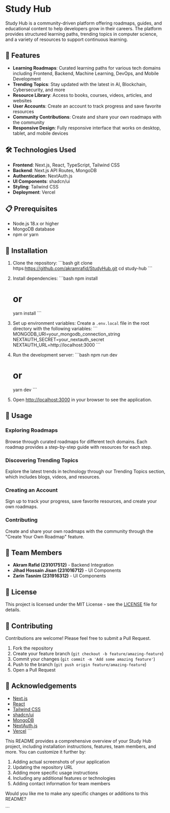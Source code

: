 # Study Hub

Study Hub is a community-driven platform offering roadmaps, guides, and educational content to help developers grow in their careers. The platform provides structured learning paths, trending topics in computer science, and a variety of resources to support continuous learning.

## 🌟 Features

- **Learning Roadmaps**: Curated learning paths for various tech domains including Frontend, Backend, Machine Learning, DevOps, and Mobile Development
- **Trending Topics**: Stay updated with the latest in AI, Blockchain, Cybersecurity, and more
- **Resource Library**: Access to books, courses, videos, articles, and websites
- **User Accounts**: Create an account to track progress and save favorite resources
- **Community Contributions**: Create and share your own roadmaps with the community
- **Responsive Design**: Fully responsive interface that works on desktop, tablet, and mobile devices

## 🛠️ Technologies Used

- **Frontend**: Next.js, React, TypeScript, Tailwind CSS
- **Backend**: Next.js API Routes, MongoDB
- **Authentication**: NextAuth.js
- **UI Components**: shadcn/ui
- **Styling**: Tailwind CSS
- **Deployment**: Vercel

## 📋 Prerequisites

- Node.js 18.x or higher
- MongoDB database
- npm or yarn

## 🚀 Installation

1. Clone the repository:
   \`\`\`bash
   git clone https:https://github.com/akramrafid/StudyHub.git
   cd study-hub
   \`\`\`

2. Install dependencies:
   \`\`\`bash
   npm install
   # or
   yarn install
   \`\`\`

3. Set up environment variables:
   Create a `.env.local` file in the root directory with the following variables:
   \`\`\`
   MONGODB_URI=your_mongodb_connection_string
   NEXTAUTH_SECRET=your_nextauth_secret
   NEXTAUTH_URL=http://localhost:3000
   \`\`\`

4. Run the development server:
   \`\`\`bash
   npm run dev
   # or
   yarn dev
   \`\`\`

5. Open [http://localhost:3000](http://localhost:3000) in your browser to see the application.

## 📱 Usage

### Exploring Roadmaps
Browse through curated roadmaps for different tech domains. Each roadmap provides a step-by-step guide with resources for each step.

### Discovering Trending Topics
Explore the latest trends in technology through our Trending Topics section, which includes blogs, videos, and resources.

### Creating an Account
Sign up to track your progress, save favorite resources, and create your own roadmaps.

### Contributing
Create and share your own roadmaps with the community through the "Create Your Own Roadmap" feature.

## 👥 Team Members

- **Akram Rafid (231017512)** - Backend Integration
- **Jihad Hossain Jisan (231016712)** - UI Components
- **Zarin Tasnim (231916312)** - UI Components


## 📄 License

This project is licensed under the MIT License - see the [LICENSE](LICENSE) file for details.

## 🤝 Contributing

Contributions are welcome! Please feel free to submit a Pull Request.

1. Fork the repository
2. Create your feature branch (`git checkout -b feature/amazing-feature`)
3. Commit your changes (`git commit -m 'Add some amazing feature'`)
4. Push to the branch (`git push origin feature/amazing-feature`)
5. Open a Pull Request

## 🙏 Acknowledgements

- [Next.js](https://nextjs.org/)
- [React](https://reactjs.org/)
- [Tailwind CSS](https://tailwindcss.com/)
- [shadcn/ui](https://ui.shadcn.com/)
- [MongoDB](https://www.mongodb.com/)
- [NextAuth.js](https://next-auth.js.org/)
- [Vercel](https://vercel.com/)
\`\`\`

This README provides a comprehensive overview of your Study Hub project, including installation instructions, features, team members, and more. You can customize it further by:

1. Adding actual screenshots of your application
2. Updating the repository URL
3. Adding more specific usage instructions
4. Including any additional features or technologies
5. Adding contact information for team members

Would you like me to make any specific changes or additions to this README?

<Actions>
  <Action name="Add deployment instructions" description="Include more detailed deployment steps" />
  <Action name="Add project structure" description="Include a section explaining the codebase organization" />
  <Action name="Add API documentation" description="Include details about the API endpoints" />
  <Action name="Customize for specific audience" description="Tailor the README for a specific audience (students, developers, etc.)" />
</Actions>

\`\`\`

